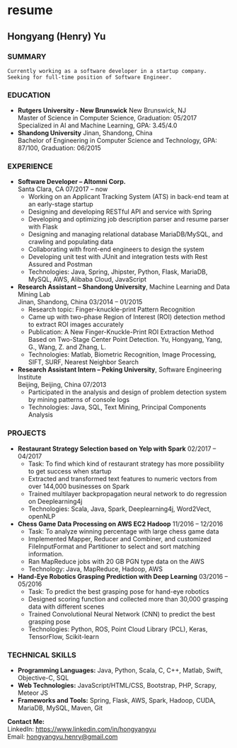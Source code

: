 # resume

## Hongyang (Henry) Yu

### SUMMARY
    Currently working as a software developer in a startup company.
    Seeking for full-time position of Software Engineer.

### EDUCATION
* **Rutgers University - New Brunswick** New Brunswick, NJ <br>
    Master of Science in Computer Science, Graduation: 05/2017 <br>
    Specialized in AI and Machine Learning, GPA: 3.45/4.0 <br>
* **Shandong University** Jinan, Shandong, China <br>
    Bachelor of Engineering in Computer Science and Technology, GPA: 87/100, Graduation: 06/2015 <br>

### EXPERIENCE
* **Software Developer – Altomni Corp.** <br>
  Santa Clara, CA    07/2017 – now
  * Working on an Applicant Tracking System (ATS) in back-end team at an early-stage startup
  * Designing and developing RESTful API and service with Spring
  * Developing and optimizing job description parser and resume parser with Flask
  * Designing and managing relational database MariaDB/MySQL, and crawling and populating data
  * Collaborating with front-end engineers to design the system
  * Developing unit test with JUnit and integration tests with Rest Assured and Postman
  * Technologies: Java, Spring, Jhipster, Python, Flask, MariaDB, MySQL, AWS, Alibaba Cloud, JavaScript
* **Research Assistant – Shandong University**, Machine Learning and Data Mining Lab <br>
  Jinan, Shandong, China   03/2014 – 01/2015
  * Research topic: Finger-knuckle-print Pattern Recognition 
  * Came up with two-phase Region of Interest (ROI) detection method to extract ROI images accurately
  * Publication: A New Finger-Knuckle-Print ROI Extraction Method Based on Two-Stage Center Point Detection. Yu, Hongyang, Yang, G., Wang, Z. and Zhang, L.
  * Technologies: Matlab, Biometric Recognition, Image Processing, SIFT, SURF, Nearest Neighbor Search
* **Research Assistant Intern – Peking University**, Software Engineering Institute <br>
  Beijing, Beijing, China    07/2013 
  * Participated in the analysis and design of problem detection system by mining patterns of console logs
  * Technologies: Java, SQL, Text Mining, Principal Components Analysis
### PROJECTS
* **Restaurant Strategy Selection based on Yelp with Spark**							  02/2017 – 04/2017
  * Task: To find which kind of restaurant strategy has more possibility to get success when startup
  * Extracted and transformed text features to numeric vectors from over 144,000 businesses on Spark
  * Trained multilayer backpropagation neural network to do regression on Deeplearning4j
  * Technologies: Scala, Java, Spark, Deeplearning4j, Word2Vect, openNLP
* **Chess Game Data Processing on AWS EC2 Hadoop**							      11/2016 – 12/2016
  * Task: To analyze winning percentage with large chess game data
  * Implemented Mapper, Reducer and Combiner, and customized FileInputFormat and Partitioner to select and sort matching information. 
  * Ran MapReduce jobs with 20 GB PGN type data on the AWS
  * Technology: Java, MapReduce, Hadoop, AWS
* **Hand-Eye Robotics Grasping Prediction with Deep Learning**					   	  03/2016 – 05/2016
  * Task: To predict the best grasping pose for hand-eye robotics
  * Designed scoring function and collected more than 30,000 grasping data with different scenes
  * Trained Convolutional Neural Network (CNN) to predict the best grasping pose
  * Technologies: Python, ROS, Point Cloud Library (PCL), Keras, TensorFlow, Scikit-learn
### TECHNICAL SKILLS
* **Programming Languages:** Java, Python, Scala, C, C++, Matlab, Swift, Objective-C, SQL
* **Web Technologies:** JavaScript/HTML/CSS, Bootstrap, PHP, Scrapy, Meteor JS
* **Frameworks and Tools:** Spring, Flask, AWS, Spark, Hadoop, CUDA, MariaDB, MySQL, Maven, Git

**Contact Me:**<br>
LinkedIn: https://www.linkedin.com/in/hongyangyu <br>
Email: hongyangyu.henry@gmail.com <br>


